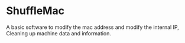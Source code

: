 # ShuffleMac
A basic software to modify the mac address and modify the internal IP, Cleaning up machine data and information.
